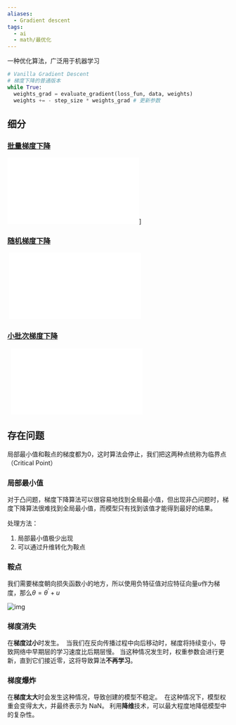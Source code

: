 ```yaml
---
aliases:
  - Gradient descent
tags:
  - ai
  - math/最优化
---
```


一种优化算法，广泛用于机器学习

```python
# Vanilla Gradient Descent
# 梯度下降的普通版本
while True:
  weights_grad = evaluate_gradient(loss_fun, data, weights)
  weights += - step_size * weights_grad # 更新参数
```

## 细分

### [批量梯度下降](批量梯度下降.md)
![批量梯度下降](批量梯度下降.md)]
### [随机梯度下降](随机梯度下降.md)
 ![随机梯度下降](随机梯度下降.md)

### [小批次梯度下降](小批次梯度下降.md)
 
![小批次梯度下降](小批次梯度下降.md)

## 存在问题

局部最小值和鞍点的梯度都为0，这时算法会停止，我们把这两种点统称为临界点（Critical Point）
### 局部最小值

对于凸问题，梯度下降算法可以很容易地找到全局最小值，但出现非凸问题时，梯度下降算法很难找到全局最小值，而模型只有找到该值才能得到最好的结果。

处理方法：
1. 局部最小值极少出现
2. 可以通过升维转化为鞍点

### 鞍点

我们需要梯度朝向损失函数小的地方，所以使用负特征值对应特征向量$u$作为梯度，那么$\theta=\theta ^ \prime+u$

![img](https://pic-1257412153.cos.ap-nanjing.myqcloud.com/images/2022/11/24/8da92438659f093131c7805b86508b64dd13a421-2af66f.png)


### 梯度消失

在**梯度过小**时发生。  当我们在反向传播过程中向后移动时，梯度将持续变小，导致网络中早期层的学习速度比后期层慢。 当这种情况发生时，权重参数会进行更新，直到它们接近零，这将导致算法**不再学习**。

### 梯度爆炸

在**梯度太大**时会发生这种情况，导致创建的模型不稳定。  在这种情况下，模型权重会变得太大，并最终表示为 NaN。 利用**降维**技术，可以最大程度地降低模型中的复杂性。